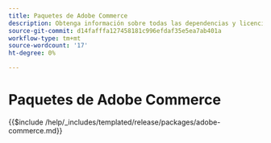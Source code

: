 ```yaml
---
title: Paquetes de Adobe Commerce
description: Obtenga información sobre todas las dependencias y licencias de terceros utilizadas en Adobe Commerce.
source-git-commit: d14fafffa127458181c996efdaf35e5ea7ab401a
workflow-type: tm+mt
source-wordcount: '17'
ht-degree: 0%

---
```



# Paquetes de Adobe Commerce

{{$include /help/_includes/templated/release/packages/adobe-commerce.md}}
